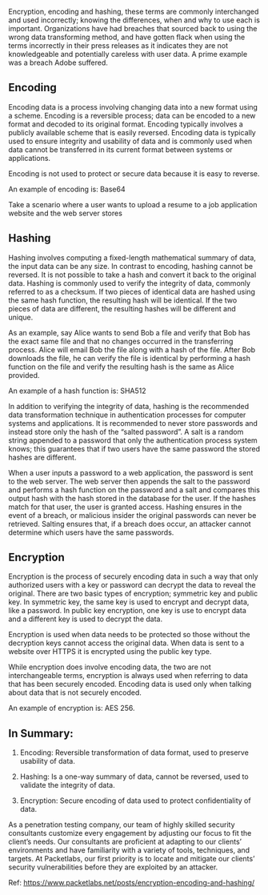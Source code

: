 Encryption, encoding and hashing, these terms are commonly interchanged and used incorrectly; knowing the differences, when and why to use each is important. Organizations have had breaches that sourced back to using the wrong data transforming method, and have gotten flack when using the terms incorrectly in their press releases as it indicates they are not knowledgeable and potentially careless with user data. A prime example was a breach Adobe suffered.

## Encoding

Encoding data is a process involving changing data into a new format using a scheme. Encoding is a reversible process; data can be encoded to a new format and decoded to its original format. Encoding typically involves a publicly available scheme that is easily reversed. Encoding data is typically used to ensure integrity and usability of data and is commonly used when data cannot be transferred in its current format between systems or applications.

Encoding is not used to protect or secure data because it is easy to reverse.

An example of encoding is: Base64

Take a scenario where a user wants to upload a resume to a job application website and the web server stores

## Hashing

Hashing involves computing a fixed-length mathematical summary of data, the input data can be any size. In contrast to encoding, hashing cannot be reversed. It is not possible to take a hash and convert it back to the original data. Hashing is commonly used to verify the integrity of data, commonly referred to as a checksum. If two pieces of identical data are hashed using the same hash function, the resulting hash will be identical. If the two pieces of data are different, the resulting hashes will be different and unique.

As an example, say Alice wants to send Bob a file and verify that Bob has the exact same file and that no changes occurred in the transferring process. Alice will email Bob the file along with a hash of the file. After Bob downloads the file, he can verify the file is identical by performing a hash function on the file and verify the resulting hash is the same as Alice provided.

An example of a hash function is: SHA512

In addition to verifying the integrity of data, hashing is the recommended data transformation technique in authentication processes for computer systems and applications. It is recommended to never store passwords and instead store only the hash of the “salted password”. A salt is a random string appended to a password that only the authentication process system knows; this guarantees that if two users have the same password the stored hashes are different.

When a user inputs a password to a web application, the password is sent to the web server. The web server then appends the salt to the password and performs a hash function on the password and a salt and compares this output hash with the hash stored in the database for the user. If the hashes match for that user, the user is granted access. Hashing ensures in the event of a breach, or malicious insider the original passwords can never be retrieved. Salting ensures that, if a breach does occur, an attacker cannot determine which users have the same passwords.

## Encryption

Encryption is the process of securely encoding data in such a way that only authorized users with a key or password can decrypt the data to reveal the original. There are two basic types of encryption; symmetric key and public key. In symmetric key, the same key is used to encrypt and decrypt data, like a password. In public key encryption, one key is use to encrypt data and a different key is used to decrypt the data.

Encryption is used when data needs to be protected so those without the decryption keys cannot access the original data. When data is sent to a website over HTTPS it is encrypted using the public key type.

While encryption does involve encoding data, the two are not interchangeable terms, encryption is always used when referring to data that has been securely encoded. Encoding data is used only when talking about data that is not securely encoded.

An example of encryption is: AES 256.

## In Summary:

1. Encoding: Reversible transformation of data format, used to preserve usability of data.

2. Hashing: Is a one-way summary of data, cannot be reversed, used to validate the integrity of data.

3. Encryption: Secure encoding of data used to protect confidentiality of data.

As a penetration testing company, our team of highly skilled security consultants customize every engagement by adjusting our focus to fit the client’s needs. Our consultants are proficient at adapting to our clients’ environments and have familiarity with a variety of tools, techniques, and targets. At Packetlabs, our first priority is to locate and mitigate our clients’ security vulnerabilities before they are exploited by an attacker.

Ref: https://www.packetlabs.net/posts/encryption-encoding-and-hashing/
